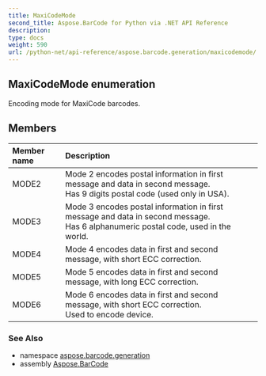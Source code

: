 ```yaml
---
title: MaxiCodeMode
second_title: Aspose.BarCode for Python via .NET API Reference
description: 
type: docs
weight: 590
url: /python-net/api-reference/aspose.barcode.generation/maxicodemode/
---
```


## MaxiCodeMode enumeration

Encoding mode for MaxiCode barcodes.

## Members
| Member name | Description |
| :- | :- |
|MODE2|Mode 2 encodes postal information in first message and data in second message. <br/>            Has 9 digits postal code (used only in USA).|
|MODE3|Mode 3 encodes postal information in first message and data in second message. <br/>            Has 6 alphanumeric postal code, used in the world.|
|MODE4|Mode 4 encodes data in first and second message, with short ECC correction.|
|MODE5|Mode 5 encodes data in first and second message, with long ECC correction.|
|MODE6|Mode 6 encodes data in first and second message, with short ECC correction.<br/>            Used to encode device.|

### See Also

* namespace [aspose.barcode.generation](/barcode/python-net/api-reference/aspose.barcode.generation/)
* assembly [Aspose.BarCode](/barcode/python-net/api-reference/)

